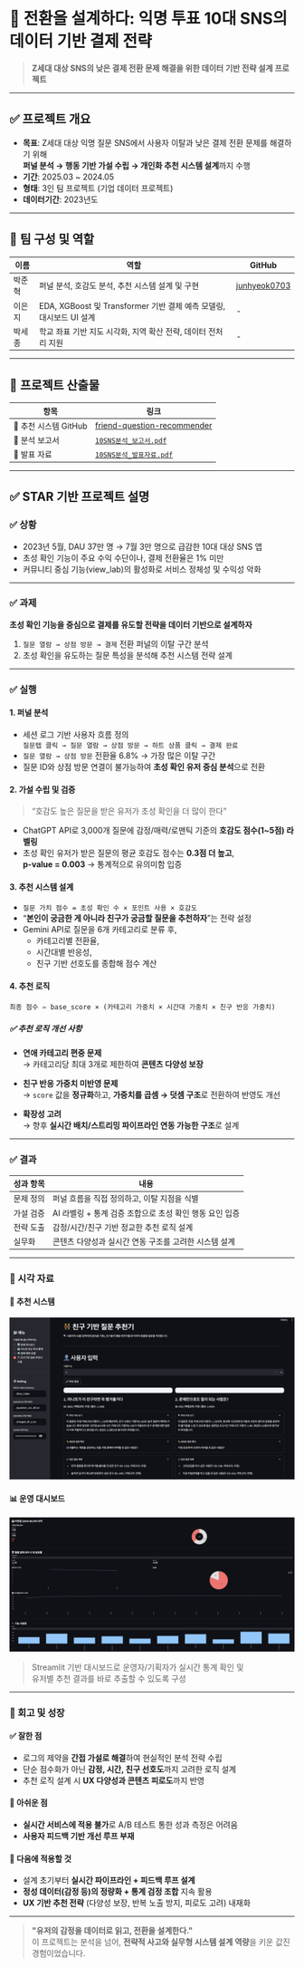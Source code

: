 # 🧠 전환을 설계하다: 익명 투표 10대 SNS의 데이터 기반 결제 전략

> **Z세대 대상 SNS의 낮은 결제 전환 문제 해결을 위한 데이터 기반 전략 설계 프로젝트**

---

## ✅ 프로젝트 개요

- **목표**: Z세대 대상 익명 질문 SNS에서 사용자 이탈과 낮은 결제 전환 문제를 해결하기 위해  
  **퍼널 분석 → 행동 기반 가설 수립 → 개인화 추천 시스템 설계**까지 수행
- **기간**: 2025.03 ~ 2024.05
- **형태**: 3인 팀 프로젝트 (기업 데이터 프로젝트)
- **데이터기간**: 2023년도

---

## 👥 팀 구성 및 역할

| 이름   | 역할                                                                | GitHub                                          |
| ------ | ------------------------------------------------------------------- | ----------------------------------------------- |
| 박준혁 | 퍼널 분석, 호감도 분석, 추천 시스템 설계 및 구현              | [junhyeok0703](https://github.com/junhyeok0703) |
| 이은지 | EDA, XGBoost 및 Transformer 기반 결제 예측 모델링, 대시보드 UI 설계 | -                                               |
| 박세종 | 학교 좌표 기반 지도 시각화, 지역 확산 전략, 데이터 전처리 지원      | -                                               |

---

## 📁 프로젝트 산출물

| 항목                  | 링크                                                                                       |
| --------------------- | ------------------------------------------------------------------------------------------ |
| 🔗 추천 시스템 GitHub | [friend-question-recommender](https://github.com/junhyeok0703/friend-question-recommender) |
| 📄 분석 보고서        | [`10SNS분석_보고서.pdf`](./10SNS분석_보고서.pdf)                                           |
| 📄 발표 자료          | [`10SNS분석_발표자료.pdf`](./10SNS분석_발표자료.pdf)                                       |

---

## ✅ STAR 기반 프로젝트 설명

### ✅ 상황

- 2023년 5월, DAU 37만 명 → 7월 3만 명으로 급감한 10대 대상 SNS 앱
- 초성 확인 기능이 주요 수익 수단이나, 결제 전환율은 1% 미만
- 커뮤니티 중심 기능(view_lab)의 활성화로 서비스 정체성 및 수익성 악화

---

### ✅ 과제

**초성 확인 기능을 중심으로 결제를 유도할 전략을 데이터 기반으로 설계하자**

1. `질문 열람 → 상점 방문 → 결제` 전환 퍼널의 이탈 구간 분석
2. 초성 확인을 유도하는 질문 특성을 분석해 추천 시스템 전략 설계

---

### ✅ 실행

#### 1. 퍼널 분석

- 세션 로그 기반 사용자 흐름 정의  
  `질문탭 클릭 → 질문 열람 → 상점 방문 → 하트 상품 클릭 → 결제 완료`
- `질문 열람 → 상점 방문` 전환율 6.8% → 가장 많은 이탈 구간
- 질문 ID와 상점 방문 연결이 불가능하여 **초성 확인 유저 중심 분석**으로 전환

#### 2. 가설 수립 및 검증

> “호감도 높은 질문을 받은 유저가 초성 확인을 더 많이 한다”

- ChatGPT API로 3,000개 질문에 감정/매력/로맨틱 기준의 **호감도 점수(1~5점) 라벨링**
- 초성 확인 유저가 받은 질문의 평균 호감도 점수는 **0.3점 더 높고**,  
  **p-value = 0.003** → 통계적으로 유의미함 입증

#### 3. 추천 시스템 설계

- `질문 가치 점수 = 초성 확인 수 × 포인트 사용 × 호감도`
- “**본인이 궁금한 게 아니라 친구가 궁금할 질문을 추천하자**”는 전략 설정
- Gemini API로 질문을 6개 카테고리로 분류 후,
  - 카테고리별 전환율,
  - 시간대별 반응성,
  - 친구 기반 선호도를 종합해 점수 계산

#### 4. 추천 로직

```python
최종 점수 = base_score × (카테고리 가중치 × 시간대 가중치 × 친구 반응 가중치)
```

##### ✅ 추천 로직 개선 사항

- **연애 카테고리 편중 문제**  
  → 카테고리당 최대 3개로 제한하여 **콘텐츠 다양성 보장**

- **친구 반응 가중치 미반영 문제**  
  → `score` 값을 **정규화**하고, **가중치를 곱셈 → 덧셈 구조**로 전환하여 반영도 개선

- **확장성 고려**  
  → 향후 **실시간 배치/스트리밍 파이프라인 연동 가능한 구조**로 설계

---

### ✅ 결과

| 성과 항목 | 내용                                                    |
| --------- | ------------------------------------------------------- |
| 문제 정의 | 퍼널 흐름을 직접 정의하고, 이탈 지점을 식별             |
| 가설 검증 | AI 라벨링 + 통계 검증 조합으로 초성 확인 행동 요인 입증 |
| 전략 도출 | 감정/시간/친구 기반 정교한 추천 로직 설계               |
| 실무화    | 콘텐츠 다양성과 실시간 연동 구조를 고려한 시스템 설계   |

---

### 📸 시각 자료

#### 🧭 추천 시스템

![추천 시스템](./추천시스템사진.png)

#### 📊 운영 대시보드

![대시보드](./대시보드사진.png)

> Streamlit 기반 대시보드로 운영자/기획자가 실시간 통계 확인 및  
> 유저별 추천 결과를 바로 추출할 수 있도록 구성

---

### 🧠 회고 및 성장

#### ✅ 잘한 점

- 로그의 제약을 **간접 가설로 해결**하여 현실적인 분석 전략 수립
- 단순 점수화가 아닌 **감정, 시간, 친구 선호도**까지 고려한 로직 설계
- 추천 로직 설계 시 **UX 다양성과 콘텐츠 피로도**까지 반영

#### 🧠 아쉬운 점

- **실시간 서비스에 적용 불가**로 A/B 테스트 통한 성과 측정은 어려움
- **사용자 피드백 기반 개선 루프 부재**

#### 🚀 다음에 적용할 것

- 설계 초기부터 **실시간 파이프라인 + 피드백 루프 설계**
- **정성 데이터(감정 등)의 정량화 + 통계 검정 조합** 지속 활용
- **UX 기반 추천 전략** (다양성 보장, 반복 노출 방지, 피로도 고려) 내재화

---

> **"유저의 감정을 데이터로 읽고, 전환을 설계한다."**  
> 이 프로젝트는 분석을 넘어, **전략적 사고와 실무형 시스템 설계 역량**을 키운 값진 경험이었습니다.
